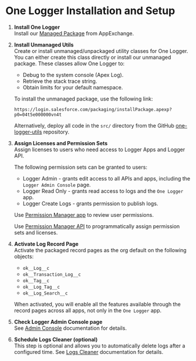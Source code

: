 # One Logger Installation and Setup

1. **Install One Logger**  
   Install our [Managed Package](https://appexchange.salesforce.com/appxListingDetail?listingId=a0N4V00000GV75lUAD) from AppExchange.

2. **Install Unmanaged Utils**  
   Create or install unmanaged/unpackaged utility classes for One Logger.
   You can either create this class directly or install our unmanaged package.
   These classes allow One Logger to:

    - Debug to the system console (Apex Log).
    - Retrieve the stack trace string.
    - Obtain limits for your default namespace.

    To install the unmanaged package, use the following link:

    ```
    https://login.salesforce.com/packaging/installPackage.apexp?p0=04t5e000000vn4t
    ```

    Alternatively, deploy all code in the `src/` directory from the GitHub [one-logger-utils](https://github.com/kratapps/one-logger-utils) repository.

3. **Assign Licenses and Permission Sets**  
   Assign licenses to users who need access to Logger Apps and Logger API.

    The following permission sets can be granted to users:

    - Logger Admin - grants edit access to all APIs and apps, including the `Logger Admin Console` page.
    - Logger Read Only - grants read access to logs and the `One Logger` app.
    - Logger Create Logs - grants permission to publish logs.

    Use [Permission Manager app](../app/permission-manager.md) to review user permissions.

    Use [Permission Manager API](../../reference/PermissionManager.md) to programmatically assign permission sets and licenses.

4. **Activate Log Record Page**  
   Activate the packaged record pages as the org default on the following objects:

    - `ok__Log__c`
    - `ok__Transaction_Log__c`
    - `ok__Tag__c`
    - `ok__Log_Tag__c`
    - `ok__Log_Search__c`

    When activated, you will enable all the features available through the record pages across all apps, not only in the `One Logger` app.

5. **Check Logger Admin Console page**  
   See [Admin Console](../app/admin-console.md) documentation for details.

6. **Schedule Logs Cleaner (optional)**  
   This step is optional and allows you to automatically delete logs after a configured time.
   See [Logs Cleaner](../app/logs-cleaner.md) documentation for details.
